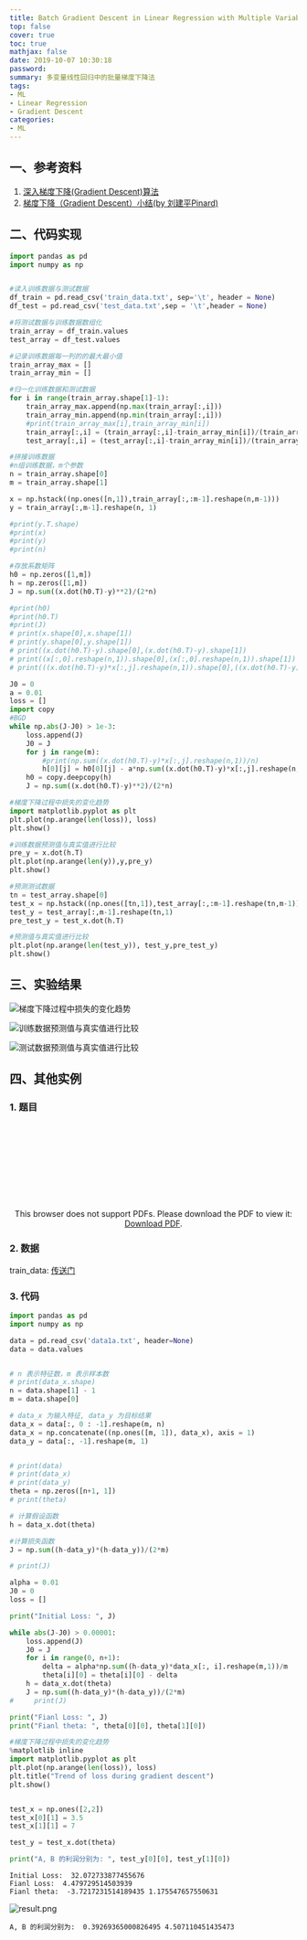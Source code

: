 ```yaml
---
title: Batch Gradient Descent in Linear Regression with Multiple Variable
top: false
cover: true
toc: true
mathjax: false
date: 2019-10-07 10:30:18
password:
summary: 多变量线性回归中的批量梯度下降法
tags:
- ML
- Linear Regression
- Gradient Descent
categories:
- ML
---
```


## 一、参考资料

1. [深入梯度下降(Gradient Descent)算法](https://www.cnblogs.com/ooon/p/4947688.html)
2. [梯度下降（Gradient Descent）小结(by 刘建平Pinard)](https://www.cnblogs.com/pinard/p/5970503.html)

## 二、代码实现

```python
import pandas as pd
import numpy as np


#读入训练数据与测试数据
df_train = pd.read_csv('train_data.txt', sep='\t', header = None)
df_test = pd.read_csv('test_data.txt',sep = '\t',header = None)

#将测试数据与训练数据数组化
train_array = df_train.values
test_array = df_test.values

#记录训练数据每一列的的最大最小值
train_array_max = []
train_array_min = []

#归一化训练数据和测试数据
for i in range(train_array.shape[1]-1):
    train_array_max.append(np.max(train_array[:,i]))
    train_array_min.append(np.min(train_array[:,i]))
    #print(train_array_max[i],train_array_min[i])
    train_array[:,i] = (train_array[:,i]-train_array_min[i])/(train_array_max[i]-train_array_min[i])
    test_array[:,i] = (test_array[:,i]-train_array_min[i])/(train_array_max[i]-train_array_min[i])

#拼接训练数据
#n组训练数据，m个参数
n = train_array.shape[0]
m = train_array.shape[1]

x = np.hstack((np.ones([n,1]),train_array[:,:m-1].reshape(n,m-1)))
y = train_array[:,m-1].reshape(n, 1)

#print(y.T.shape)
#print(x)
#print(y)
#print(n)

#存放系数矩阵
h0 = np.zeros([1,m])
h = np.zeros([1,m])
J = np.sum((x.dot(h0.T)-y)**2)/(2*n)

#print(h0)
#print(h0.T)
#print(J)
# print(x.shape[0],x.shape[1])
# print(y.shape[0],y.shape[1])
# print((x.dot(h0.T)-y).shape[0],(x.dot(h0.T)-y).shape[1])
# print((x[:,0].reshape(n,1)).shape[0],(x[:,0].reshape(n,1)).shape[1])
# print(((x.dot(h0.T)-y)*x[:,j].reshape(n,1)).shape[0],((x.dot(h0.T)-y)*x[:,j].reshape(n,1)).shape[1])

J0 = 0
a = 0.01
loss = []
import copy
#BGD
while np.abs(J-J0) > 1e-3:
    loss.append(J)
    J0 = J
    for j in range(m):
        #print(np.sum((x.dot(h0.T)-y)*x[:,j].reshape(n,1))/n)
        h[0][j] = h0[0][j] - a*np.sum((x.dot(h0.T)-y)*x[:,j].reshape(n,1))/n
    h0 = copy.deepcopy(h)
    J = np.sum((x.dot(h0.T)-y)**2)/(2*n)

#梯度下降过程中损失的变化趋势
import matplotlib.pyplot as plt
plt.plot(np.arange(len(loss)), loss)
plt.show()

#训练数据预测值与真实值进行比较
pre_y = x.dot(h.T)
plt.plot(np.arange(len(y)),y,pre_y)
plt.show()

#预测测试数据
tn = test_array.shape[0]
test_x = np.hstack((np.ones([tn,1]),test_array[:,:m-1].reshape(tn,m-1)))
test_y = test_array[:,m-1].reshape(tn,1)
pre_test_y = test_x.dot(h.T)

#预测值与真实值进行比较
plt.plot(np.arange(len(test_y)), test_y,pre_test_y)
plt.show()

```

## 三、实验结果

![梯度下降过程中损失的变化趋势](https://img-blog.csdnimg.cn/20190415000903356.png?x-oss-process=image/watermark,type_ZmFuZ3poZW5naGVpdGk,shadow_10,text_aHR0cHM6Ly9ibG9nLmNzZG4ubmV0L1Rhd24wMDAw,size_16,color_FFFFFF,t_70)

![训练数据预测值与真实值进行比较](https://img-blog.csdnimg.cn/20190415002023426.png?x-oss-process=image/watermark,type_ZmFuZ3poZW5naGVpdGk,shadow_10,text_aHR0cHM6Ly9ibG9nLmNzZG4ubmV0L1Rhd24wMDAw,size_16,color_FFFFFF,t_70)

![测试数据预测值与真实值进行比较](https://img-blog.csdnimg.cn/20190415000947956.png?x-oss-process=image/watermark,type_ZmFuZ3poZW5naGVpdGk,shadow_10,text_aHR0cHM6Ly9ibG9nLmNzZG4ubmV0L1Rhd24wMDAw,size_16,color_FFFFFF,t_70)


## 四、其他实例

### 1. 题目

<center>
<object data="http://www.baige.me/v?i=SOH" type="application/pdf" width=800px" height="700px" view=FitH>
    <embed src="http://www.baige.me/v?i=SOH"></embed>
     <center>
     This browser does not support PDFs. Please download the PDF to view it:
     <a href="http://www.baige.me/v?i=SOH">Download PDF</a>.</p>
     </center>
</object>
</center>

<!-- {% pdf http://www.baige.me/v?i=SOH %} -->


### 2. 数据

train_data: [传送门](https://paste.ubuntu.com/p/XMZkb9Q5qt/)

### 3. 代码

```python
import pandas as pd
import numpy as np

data = pd.read_csv('data1a.txt', header=None)
data = data.values


# n 表示特征数，m 表示样本数
# print(data_x.shape)
n = data.shape[1] - 1
m = data.shape[0]

# data_x 为输入特征, data_y 为目标结果
data_x = data[:, 0 : -1].reshape(m, n)
data_x = np.concatenate((np.ones([m, 1]), data_x), axis = 1)
data_y = data[:, -1].reshape(m, 1)


# print(data)
# print(data_x)
# print(data_y)
theta = np.zeros([n+1, 1])
# print(theta)

# 计算假设函数
h = data_x.dot(theta)

#计算损失函数
J = np.sum((h-data_y)*(h-data_y))/(2*m)

# print(J)

alpha = 0.01
J0 = 0
loss = []

print("Initial Loss: ", J)

while abs(J-J0) > 0.00001:
    loss.append(J)
    J0 = J
    for i in range(0, n+1):
        delta = alpha*np.sum((h-data_y)*data_x[:, i].reshape(m,1))/m
        theta[i][0] = theta[i][0] - delta
    h = data_x.dot(theta)
    J = np.sum((h-data_y)*(h-data_y))/(2*m)
#     print(J)

print("Fianl Loss: ", J)
print("Fianl theta: ", theta[0][0], theta[1][0])

#梯度下降过程中损失的变化趋势
%matplotlib inline
import matplotlib.pyplot as plt
plt.plot(np.arange(len(loss)), loss)
plt.title("Trend of loss during gradient descent")
plt.show()


test_x = np.ones([2,2])
test_x[0][1] = 3.5
test_x[1][1] = 7

test_y = test_x.dot(theta)

print("A, B 的利润分别为: ", test_y[0][0], test_y[1][0])


```

    Initial Loss:  32.072733877455676
    Fianl Loss:  4.479729514503939
    Fianl theta:  -3.7217231514189435 1.175547657550631



![result.png](https://i.loli.net/2019/10/07/DtCMIb6rqfxmH5u.png)


    A, B 的利润分别为:  0.39269365000826495 4.507110451435473
